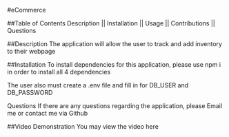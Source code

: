 #eCommerce

##Table of Contents
Description || Installation || Usage || Contributions || Questions

##Description
The application will allow the user to track and add inventory to their webpage

##Installation
To install dependencies for this application, please use npm i in order to install all 4 dependencies

The user also must create a .env file and fill in for DB_USER and DB_PASSWORD

Questions
If there are any questions regarding the application, please Email me or contact me via Github

##Video Demonstration
You may view the video here

